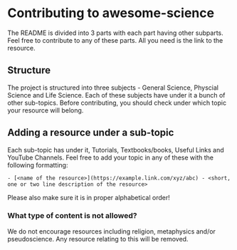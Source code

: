# Contributing to awesome-science

The README is divided into 3 parts with each part having other subparts. Feel free to contribute to any of these parts. All you need is the link to the resource.

## Structure

The project is structured into three subjects - General Science, Physcial Science and Life Science. Each of these subjects have under it a bunch of other sub-topics. Before contributing, you should check under which topic your resource will belong.

## Adding a resource under a sub-topic

Each sub-topic has under it, Tutorials, Textbooks/books, Useful Links and YouTube Channels. Feel free to add your topic in any of these with the following formatting:

```- [<name of the resource>](https://example.link.com/xyz/abc) - <short, one or two line description of the resource>```

Please also make sure it is in proper alphabetical order!

### What type of content is not allowed?

We do not encourage resources including religion, metaphysics and/or pseudoscience. Any resource relating to this will be removed. 
